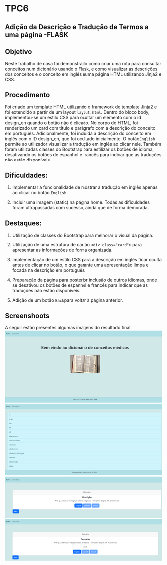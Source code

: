 # **TPC6**
## Adição da Descrição e Tradução de Termos a uma página -FLASK

## Objetivo
Neste trabalho de casa foi demonstrado como criar uma rota para consultar conceitos num dicionário usando o Flask, e como visualizar as descrições dos conceitos e o conceito em inglês numa página HTML utilizando Jinja2 e CSS.

## Procedimento
Foi criado um template HTML utilizando o framework de template Jinja2 e foi extendido a partir de um layout `layout.html`. Dentro do bloco body, implementou-se um estilo CSS para ocultar um elemento com o id design_en quando o botão não é clicado. No corpo do HTML, foi renderizado um card com título e parágrafo com a descrição do conceito em português. 
Adicionalmente, foi incluída a descrição do conceito em inglês com o ID design_en, que foi ocultado inicialmente. O botão`English` permite ao utilizador visualizar a tradução em inglês ao clicar nele. Também foram utilizadas classes do Bootstrap para estilizar os botões de idioma, desativando os botões de espanhol e francês para indicar que as traduções não estão disponíveis.

## Dificuldades:

1. Implementar a funcionalidade de mostrar a tradução em inglês apenas ao clicar no botão `English`.

2. Incluir uma imagem (static) na página home.
Todas as dificuldades foram ultrapassadas com sucesso, ainda que de forma demorada.

## Destaques:

1. Utilização de classes do Bootstrap para melhorar o visual da página.

2. Utilização de uma estrutura de cartão `<div class="card">` para apresentar as informações de forma organizada.

3. Implementação de um estilo CSS para a descrição em inglês ficar oculta antes de clicar no botão, o que garante uma apresentação limpa e focada na descrição em português.

4. Preparação da página para posterior inclusão de outros idiomas, onde se desativou os botões de espanhol e francês para indicar que as traduções não estão disponíveis.

5. Adição de um botão `Back`para voltar à página anterior.


## Screenshoots

A seguir estão presentes algumas imagens do resultado final:
![alt text](screenshoots/image-5.png)
![alt text](screenshoots/image-6.png)
![alt text](screenshoots/image-3.png)
![alt text](screenshoots/image-4.png)